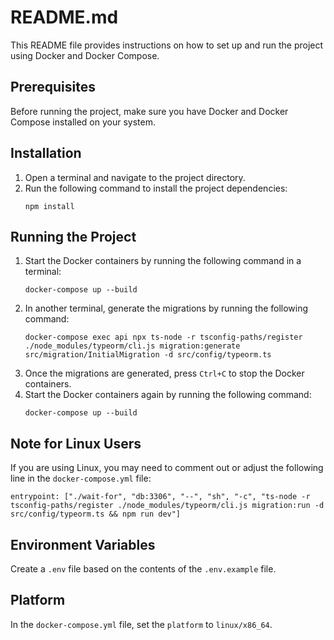 # README.md

This README file provides instructions on how to set up and run the project using Docker and Docker Compose.

## Prerequisites
Before running the project, make sure you have Docker and Docker Compose installed on your system.

## Installation
1. Open a terminal and navigate to the project directory.
2. Run the following command to install the project dependencies:
    ```
    npm install
    ```

## Running the Project
1. Start the Docker containers by running the following command in a terminal:
    ```
    docker-compose up --build
    ```
2. In another terminal, generate the migrations by running the following command:
    ```
    docker-compose exec api npx ts-node -r tsconfig-paths/register ./node_modules/typeorm/cli.js migration:generate src/migration/InitialMigration -d src/config/typeorm.ts
    ```
3. Once the migrations are generated, press `Ctrl+C` to stop the Docker containers.
4. Start the Docker containers again by running the following command:
    ```
    docker-compose up --build
    ```

## Note for Linux Users
If you are using Linux, you may need to comment out or adjust the following line in the `docker-compose.yml` file:
```
entrypoint: ["./wait-for", "db:3306", "--", "sh", "-c", "ts-node -r tsconfig-paths/register ./node_modules/typeorm/cli.js migration:run -d src/config/typeorm.ts && npm run dev"]
```

## Environment Variables
Create a `.env` file based on the contents of the `.env.example` file.

## Platform
In the `docker-compose.yml` file, set the `platform` to `linux/x86_64`.
